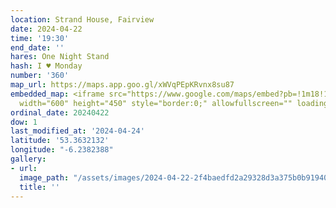 ```yaml
---
location: Strand House, Fairview
date: 2024-04-22
time: '19:30'
end_date: ''
hares: One Night Stand
hash: I ♥ Monday
number: '360'
map_url: https://maps.app.goo.gl/xWVqPEpKRvnx8su87
embedded_map: <iframe src="https://www.google.com/maps/embed?pb=!1m18!1m12!1m3!1d2380.884990483691!2d-6.238238822855906!3d53.36321317229415!2m3!1f0!2f0!3f0!3m2!1i1024!2i768!4f13.1!3m3!1m2!1s0x48670e5be6dc5b87%3A0xc25085ad5f2be639!2sThe%20Strand%20House%20-%20Fairview!5e0!3m2!1sen!2sus!4v1711975494167!5m2!1sen!2sus"
  width="600" height="450" style="border:0;" allowfullscreen="" loading="lazy" referrerpolicy="no-referrer-when-downgrade"></iframe>
ordinal_date: 20240422
dow: 1
last_modified_at: '2024-04-24'
latitude: '53.3632132'
longitude: "-6.2382388"
gallery:
- url:
  image_path: "/assets/images/2024-04-22-2f4baedfd2a29328d3a375b0b91940ec.jpeg"
  title: ''
---
```



